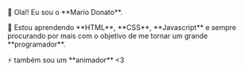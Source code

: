 <p>👋 Ola!! Eu sou o **Mario Donato**. </p>
<p>🌱 Estou aprendendo **HTML**, **CSS**, **Javascript** e sempre procurando por mais
com o objetivo de me tornar um grande **programador**. </p>
<p>⚡ também sou um **animador** <3 </p>
